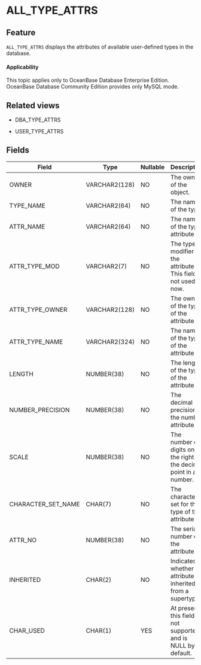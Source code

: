 # ALL_TYPE_ATTRS

## Feature

`ALL_TYPE_ATTRS` displays the attributes of available user-defined types in the database.

<main id="notice" >
    <h4>Applicability</h4>
    <p>This topic applies only to OceanBase Database Enterprise Edition. OceanBase Database Community Edition provides only MySQL mode. </p>
  </main>

## Related views

* DBA_TYPE_ATTRS

* USER_TYPE_ATTRS

## Fields

| **Field**          | **Type**      | **Nullable** | **Description**                                                     |
|--------------------|---------------|--------------|---------------------------------------------------------------------|
| OWNER              | VARCHAR2(128) | NO           | The owner of the object.                                            |
| TYPE_NAME          | VARCHAR2(64)  | NO           | The name of the type.                                               |
| ATTR_NAME          | VARCHAR2(64)  | NO           | The name of the type attribute.                                     |
| ATTR_TYPE_MOD      | VARCHAR2(7)   | NO           | The type modifier of the attribute. This field is not used now.     |
| ATTR_TYPE_OWNER    | VARCHAR2(128) | NO           | The owner of the type of the attribute.                             |
| ATTR_TYPE_NAME     | VARCHAR2(324) | NO           | The name of the type of the attribute.                              |
| LENGTH             | NUMBER(38)    | NO           | The length of the type of the attribute.                            |
| NUMBER_PRECISION   | NUMBER(38)    | NO           | The decimal precision of the number attribute.                      |
| SCALE              | NUMBER(38)    | NO           | The number of digits on the right of the decimal point in a number. |
| CHARACTER_SET_NAME | CHAR(7)       | NO           | The character set for the type of the attribute.                    |
| ATTR_NO            | NUMBER(38)    | NO           | The serial number of the attribute.                                 |
| INHERITED          | CHAR(2)       | NO           | Indicates whether the attribute is inherited from a supertype.      |
| CHAR_USED          | CHAR(1)       | YES          | At present, this field is not supported and is NULL by default.     |
